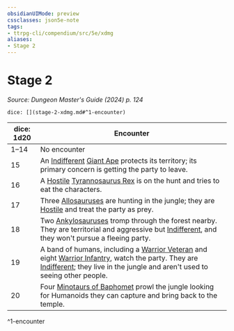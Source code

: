 ```yaml
---
obsidianUIMode: preview
cssclasses: json5e-note
tags:
- ttrpg-cli/compendium/src/5e/xdmg
aliases:
- Stage 2
---
```

# Stage 2
*Source: Dungeon Master's Guide (2024) p. 124* 

`dice: [](stage-2-xdmg.md#^1-encounter)`

| dice: 1d20 | Encounter |
|------------|-----------|
| 1–14 | No encounter |
| 15 | An [Indifferent](Інструменти%20ДМ/CLI/rules/variant-rules/indifferent-attitude-xphb.md) [Giant Ape](Інструменти%20ДМ/CLI/bestiary/beast/giant-ape-xmm.md) protects its territory; its primary concern is getting the party to leave. |
| 16 | A [Hostile](Інструменти%20ДМ/CLI/rules/variant-rules/hostile-attitude-xphb.md) [Tyrannosaurus Rex](Інструменти%20ДМ/CLI/bestiary/beast/tyrannosaurus-rex-xmm.md) is on the hunt and tries to eat the characters. |
| 17 | Three [Allosauruses](Інструменти%20ДМ/CLI/bestiary/beast/allosaurus-xmm.md) are hunting in the jungle; they are [Hostile](Інструменти%20ДМ/CLI/rules/variant-rules/hostile-attitude-xphb.md) and treat the party as prey. |
| 18 | Two [Ankylosauruses](Інструменти%20ДМ/CLI/bestiary/beast/ankylosaurus-xmm.md) tromp through the forest nearby. They are territorial and aggressive but [Indifferent](Інструменти%20ДМ/CLI/rules/variant-rules/indifferent-attitude-xphb.md), and they won't pursue a fleeing party. |
| 19 | A band of humans, including a [Warrior Veteran](Інструменти%20ДМ/CLI/bestiary/humanoid/warrior-veteran-xmm.md) and eight [Warrior Infantry](Інструменти%20ДМ/CLI/bestiary/humanoid/warrior-infantry-xmm.md), watch the party. They are [Indifferent](Інструменти%20ДМ/CLI/rules/variant-rules/indifferent-attitude-xphb.md); they live in the jungle and aren't used to seeing other people. |
| 20 | Four [Minotaurs of Baphomet](Інструменти%20ДМ/CLI/bestiary/monstrosity/minotaur-of-baphomet-xmm.md) prowl the jungle looking for Humanoids they can capture and bring back to the temple. |
^1-encounter